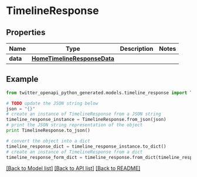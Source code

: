 # TimelineResponse


## Properties
Name | Type | Description | Notes
------------ | ------------- | ------------- | -------------
**data** | [**HomeTimelineResponseData**](HomeTimelineResponseData.md) |  | 

## Example

```python
from twitter_openapi_python_generated.models.timeline_response import TimelineResponse

# TODO update the JSON string below
json = "{}"
# create an instance of TimelineResponse from a JSON string
timeline_response_instance = TimelineResponse.from_json(json)
# print the JSON string representation of the object
print TimelineResponse.to_json()

# convert the object into a dict
timeline_response_dict = timeline_response_instance.to_dict()
# create an instance of TimelineResponse from a dict
timeline_response_form_dict = timeline_response.from_dict(timeline_response_dict)
```
[[Back to Model list]](../README.md#documentation-for-models) [[Back to API list]](../README.md#documentation-for-api-endpoints) [[Back to README]](../README.md)


